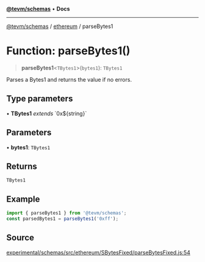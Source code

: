 [**@tevm/schemas**](../../README.md) • **Docs**

***

[@tevm/schemas](../../modules.md) / [ethereum](../README.md) / parseBytes1

# Function: parseBytes1()

> **parseBytes1**\<`TBytes1`\>(`bytes1`): `TBytes1`

Parses a Bytes1 and returns the value if no errors.

## Type parameters

• **TBytes1** *extends* \`0x$\{string\}\`

## Parameters

• **bytes1**: `TBytes1`

## Returns

`TBytes1`

## Example

```ts
import { parseBytes1 } from '@tevm/schemas';
const parsedBytes1 = parseBytes1('0xff');
```

## Source

[experimental/schemas/src/ethereum/SBytesFixed/parseBytesFixed.js:54](https://github.com/evmts/tevm-monorepo/blob/main/experimental/schemas/src/ethereum/SBytesFixed/parseBytesFixed.js#L54)
